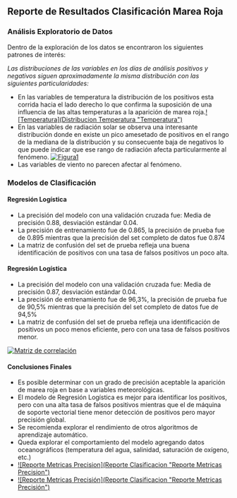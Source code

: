 ## Reporte de Resultados Clasificación Marea Roja
### Análisis Exploratorio de Datos
Dentro de la exploración de los datos se encontraron los siguientes patrones de interés:

*Las distribuciones de las variables en los días de análisis positivos y negativos siguen aproximadamente la misma distribución con las siguientes particularidades:*
* En las variables de temperatura la distribución de los positivos esta corrida hacia el lado derecho lo que confirma la suposición de una influencia de las altas temperaturas a la aparición de marea roja.[![Temperatura](Distribucion Temperatura "Temperatura")](https://github.com/VictorVisnuk/MareaRoja/blob/main/reports/figures/Figura2.png "Temperatura")
* En las variables de radiación solar se observa una interesante distribución donde en existe un pico amesetado de positivos en el rango de la mediana de la distribución y su consecuente baja de negativos lo que puede indicar que ese rango de radiación afecta particularmente al fenómeno. [![Figura1](Distribucion "Radiacion")]([http://reports/figures/Figura1.png](https://github.com/VictorVisnuk/MareaRoja/blob/main/reports/figures/Figura1.png) "Radiación")
* Las variables de viento no parecen afectar al fenómeno.


### Modelos de Clasificación
#### Regresión Logística
* La precisión del modelo con una validación cruzada fue: Media de precisión 0.88, desviación estándar 0.04.
* La precisión de entrenamiento fue de 0.865, la precisión de prueba fue de 0.895 mientras que la precisión del set completo de datos fue 0.874
* La matriz de confusión del set de prueba refleja una buena identificación de positivos con una tasa de falsos positivos un poco alta.

#### Regresión Logística
* La precisión del modelo con una validación cruzada fue: Media de precisión 0.87, desviación estándar 0.04.
* La precisión de entrenamiento fue de 96,3%, la precisión de prueba fue de 90,5% mientras que la precisión del set completo de datos fue de 94,5%
* La matriz de confusión del set de prueba refleja una identificación de positivos un poco menos eficiente, pero con una tasa de falsos positivos menor.

[![Matriz de correlación](MapaDeCalor "Matriz de correlación")](https://github.com/VictorVisnuk/MareaRoja/blob/main/reports/figures/Figura3.png "Matriz de correlación")
#### Conclusiones Finales
+ Es posible determinar con un grado de precisión aceptable la aparición de marea roja en base a variables meteorológicas.
+ El modelo de Regresión Logística es mejor para identificar los positivos, pero con una alta tasa de falsos positivos mientras que el de máquina de soporte vectorial tiene menor detección de positivos pero mayor precisión global.
+ Se recomienda explorar el rendimiento de otros algoritmos de aprendizaje automático.
+ Queda explorar el comportamiento del modelo agregando datos oceanográficos (temperatura del agua, salinidad, saturación de oxígeno, etc.)
+ [![Reporte Metricas Precision](Reporte Clasificacion "Reporte Metricas Precision")](https://github.com/VictorVisnuk/MareaRoja/blob/main/reports/figures/Figura4.png "Reporte Metricas Precision")
+ [![Reporte Metricas Precisión](Reporte Clasificacion "Reporte Metricas Precisión")](https://github.com/VictorVisnuk/MareaRoja/blob/main/reports/figures/Figura5.png "Reporte Metricas Precisión")

